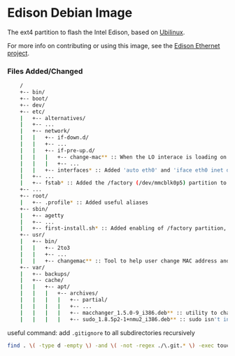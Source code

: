 Edison Debian Image
===================

The ext4 partition to flash the Intel Edison, based on [Ubilinux](http://www.emutexlabs.com/?option=com_content&view=article&id=201&Itemid=270).

For more info on contributing or using this image, see the [Edison Ethernet project](https://github.com/LGSInnovations/Edison-Ethernet).

### Files Added/Changed ###

```bash
	/
	+-- bin/
	+-- boot/
	+-- dev/
	+-- etc/
	|	+-- alternatives/
	|	+-- ...
	|	+-- network/
	|	|	+-- if-down.d/
	|	|	+-- ...
	|	|	+-- if-pre-up.d/
	|	|	|	+-- change-mac** :: When the LO interace is loading on boot, change the MAC of eth0 based on /factory/mac
	|	|	|	+-- ...
	|	|	+-- interfaces* :: Added 'auto eth0' and 'iface eth0 inet dhcp' to support the Ethernet block
	|	+-- ...
	|	+-- fstab* :: Added the /factory (/dev/mmcblk0p5) partition to be mounted on boot
	+-- ...
	+-- root/
	|	+-- .profile* :: Added useful aliases
	+-- sbin/
	|	+-- agetty
	|	+-- ...
	|	+-- first-install.sh* :: Added enabling of /factory partition, MAC address file, permission fixes, dependency installations.
	+-- usr/
	|	+-- bin/
	|	|	+-- 2to3
	|	|	+-- ...
	|	|	+-- changemac** :: Tool to help user change MAC address and save to /factory/mac file
	+-- var/
	|	+-- backups/
	|	+-- cache/
	|	|	+-- apt/
	|	|	|	+-- archives/
	|	|	|	|	+-- partial/
	|	|	|	|	+-- ...
	|	|	|	|	+-- macchanger_1.5.0-9_i386.deb** :: utility to change MAC address
	|	|	|	|	+-- sudo_1.8.5p2-1+nmu2_i386.deb** :: sudo isn't installed automatically

```


useful command: add `.gitignore` to all subdirectories recursively
```bash
find . \( -type d -empty \) -and \( -not -regex ./\.git.* \) -exec touch {}/.gitignore \;
```
